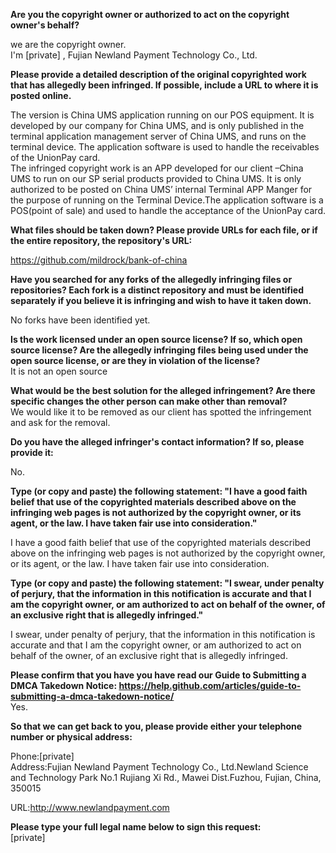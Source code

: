 **Are you the copyright owner or authorized to act on the copyright owner's behalf?**  
  
we are the copyright owner.  
I'm [private] , Fujian Newland Payment Technology Co., Ltd.  
  
**Please provide a detailed description of the original copyrighted work that has allegedly been infringed. If possible, include a URL to where it is posted online.**  
  
The version is China UMS application running on our POS equipment. It is developed by our company for China UMS, and is only published in the terminal application management server of China UMS, and runs on the terminal device. The application software is used to handle the receivables of the UnionPay card.  
The infringed copyright work is an APP developed for our client –China UMS to run on our SP serial products provided to China UMS. It is only authorized to be posted on China UMS’ internal Terminal APP Manger for the purpose of running on the Terminal Device.The application software is a POS(point of sale) and used to handle the acceptance of the UnionPay card.  
  
**What files should be taken down? Please provide URLs for each file, or if the entire repository, the repository's URL:**  
  
https://github.com/mildrock/bank-of-china  
  
**Have you searched for any forks of the allegedly infringing files or repositories? Each fork is a distinct repository and must be identified separately if you believe it is infringing and wish to have it taken down.**  
  
No forks have been identified yet.  
  
**Is the work licensed under an open source license? If so, which open source license? Are the allegedly infringing files being used under the open source license, or are they in violation of the license?**  
It is not an open source  
  
**What would be the best solution for the alleged infringement? Are there specific changes the other person can make other than removal?**  
We would like it to be removed as our client has spotted the infringement and ask for the removal.  
  
**Do you have the alleged infringer's contact information? If so, please provide it:**  
  
No.  
  
**Type (or copy and paste) the following statement: "I have a good faith belief that use of the copyrighted materials described above on the infringing web pages is not authorized by the copyright owner, or its agent, or the law. I have taken fair use into consideration."**  
  
I have a good faith belief that use of the copyrighted materials described above on the infringing web pages is not authorized by the copyright owner, or its agent, or the law. I have taken fair use into consideration.  
  
**Type (or copy and paste) the following statement: "I swear, under penalty of perjury, that the information in this notification is accurate and that I am the copyright owner, or am authorized to act on behalf of the owner, of an exclusive right that is allegedly infringed."**  
  
I swear, under penalty of perjury, that the information in this notification is accurate and that I am the copyright owner, or am authorized to act on behalf of the owner, of an exclusive right that is allegedly infringed.  
  
**Please confirm that you have you have read our Guide to Submitting a DMCA Takedown Notice: https://help.github.com/articles/guide-to-submitting-a-dmca-takedown-notice/**  
Yes.  
  
**So that we can get back to you, please provide either your telephone number or physical address:**  
  
Phone:[private]  
Address:Fujian Newland Payment Technology Co., Ltd.Newland Science and Technology Park No.1 Rujiang Xi Rd., Mawei Dist.Fuzhou, Fujian, China, 350015  
  
URL:http://www.newlandpayment.com  
  
**Please type your full legal name below to sign this request:**  
[private]  
